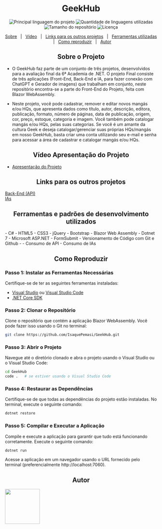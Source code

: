 <h1 align="center">GeekHub</h1>

<p align="center">
  <img alt="Principal linguagem do projeto" src="https://img.shields.io/github/languages/top/IsaquePemasi/GeekHub?color=56BEB8">

  <img alt="Quantidade de linguagens utilizadas" src="https://img.shields.io/github/languages/count/IsaquePemasi/GeekHub?color=56BEB8">

  <img alt="Tamanho do repositório" src="https://img.shields.io/github/repo-size/IsaquePemasi/GeekHub?color=56BEB8">

  <img alt="Licença" src="https://img.shields.io/github/license/IsaquePemasi/GeekHub?color=56BEB8">
</p>

<p align="center">
  <a href="#sobre-o-projeto">Sobre</a> &#xa0; | &#xa0;  
  <a href="#vídeo-apresentação-do-projeto">Vídeo</a> &#xa0; | &#xa0;
  <a href="#links-para-os-outros-projetos">Links para os outros projetos</a> &#xa0; | &#xa0;
  <a href="#ferramentas-e-padrões-de-desenvolvimento-utilizados--c">Ferramentas utilizadas</a> &#xa0; | &#xa0;
  <a href="#como-reproduzir">Como reproduzir</a> &#xa0; | &#xa0;
  <a href="#autor" target="_blank">Autor</a>
</p>
<h2 align="center">Sobre o Projeto</h2>

- O GeekHub faz parte de um conjunto de três projetos, desenvolvidos para a avaliação final da 6ª Academia de .NET. O projeto Final consiste de três aplicações (Front-End, Back-End e IA, para fazer conexão com ChatGPT e Gerador de imagens) que trabalham em conjunto, neste repositório encontra-se a parte do Front-End do Projeto, feita com Blazor WebAssembly.

- Neste projeto, você pode cadastrar, remover e editar novos mangás e/ou HQs, que apresenta dados como título, autor, descrição, editora, publicação, formato, número de páginas, data de publicação, origem, cor, preço, estoque, categoria e imagem. Você também pode catalogar mangás e/ou HQs, pelas suas categorias. Se você é um amante da cultura Geek e deseja catalogar/gerenciar suas próprias HQs/mangás em nosso GeekHub, basta criar uma conta utilizando seu e-mail e senha para acessar a área de cadastrar e catalogar mangás e/ou HQs.</br>
<h2 align="center">Vídeo Apresentação do Projeto</h2>

- [Apresentação do Projeto]()
<h2 align="center">Links para os outros projetos</h2>

[Back-End (API)](https://github.com/IsaquePemasi/GeekHubApi)
</br>
[IAs](https://github.com/IsaquePemasi/GeekHubIA)
<h2 align="center">Ferramentas e padrões de desenvolvimento utilizados
</h2>
- C#
- HTML5
- CSS3
- jQuery
- Bootstrap
- Blazor Web Assembly
- Dotnet 7
- Microsoft ASP.NET
- FormSubmit
- Versionamento de Código com Git e Github
- 
- Consumo de API
- Consumo de IAs
<h2 align="center">Como Reproduzir</h2>

### Passo 1: Instalar as Ferramentas Necessárias

Certifique-se de ter as seguintes ferramentas instaladas:

- [Visual Studio](https://visualstudio.microsoft.com/pt-br/downloads/) ou [Visual Studio Code](https://code.visualstudio.com/)
- [.NET Core SDK](https://dotnet.microsoft.com/download)

### Passo 2: Clonar o Repositório

Clone o repositório que contém a aplicação Blazor WebAssembly. Você pode fazer isso usando o Git no terminal:

```bash
git clone https://github.com/IsaquePemasi/GeekHub.git
```

### Passo 3: Abrir o Projeto

Navegue até o diretório clonado e abra o projeto usando o Visual Studio ou o Visual Studio Code:

```bash
cd GeekHub
code .   # se estiver usando o Visual Studio Code
```

### Passo 4: Restaurar as Dependências

Certifique-se de que todas as dependências do projeto estão instaladas. No terminal, execute o seguinte comando:

```bash
dotnet restore
```

### Passo 5: Compilar e Executar a Aplicação

Compile e execute a aplicação para garantir que tudo está funcionando corretamente. Execute o seguinte comando:

```bash
dotnet run
```

Acesse a aplicação em um navegador usando o URL fornecido pelo terminal (preferencialmente http://localhost:7060).


<h2 align="center">Autor</h2>
<a href="https://github.com/IsaquePemasi/"><img src="https://avatars.githubusercontent.com/u/76749511?v=4" width=115></a>
